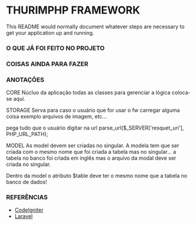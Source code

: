 # THURIMPHP FRAMEWORK #

This README would normally document whatever steps are necessary to get your application up and running.

### O QUE JÁ FOI FEITO NO PROJETO ###


### COISAS AINDA PARA FAZER ###


### ANOTAÇÕES

CORE 
Núcluo da aplicação todas as classes para gerenciar a lógica coloca-se aqui.

STORAGE
Serva para caso o usuário que for usar o fw carregar alguma coisa exemplo arquivos de imagem, etc...

pega tudo que o usuário digitar na url
parse_url($_SERVER['resquet_uri'], PHP_URL_PATH);

MODEL
As model devem ser criadas no singular. A modela tem que ser criada com o mesmo nome que foi criada a tabela mas no singular... a tabela no banco foi criada em inglês mas o arquivo da modal deve ser criada no singular.

Dentro da model o atributo $table deve ter o mesmo nome que a tabela no banco de dados!

### REFERÊNCIAS
* [CodeIgniter](https://codeigniter.com)
* [Laravel](https://laravel.com)

